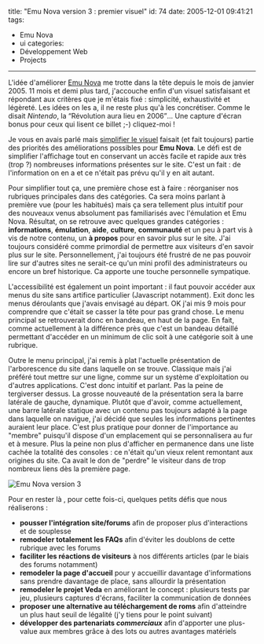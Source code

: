 title: "Emu Nova version 3 : premier visuel"
id: 74
date: 2005-12-01 09:41:21
tags:
- Emu Nova
- ui
categories:
- Développement Web
- Projects
---

L'idée d'améliorer [Emu Nova](http://www.emunova.net/) me trotte dans la tête depuis le mois de janvier 2005\. 11 mois et demi plus tard, j'accouche enfin d'un visuel satisfaisant et répondant aux critères que je m'étais fixé : simplicité, exhaustivité et légèreté. Les idées on les a, il ne reste plus qu'à les concrétiser. Comme le disait _Nintendo_, la <q>Révolution aura lieu en 2006</q>...
Une capture d'écran bonus pour ceux qui lisent ce billet ;-) cliquez-moi !

<!--more-->

Je vous en avais parlé mais [simplifier le visuel](https://oncletom.io/2005/03/28/simplifier-le-visuel/) faisait (et fait toujours) partie des priorités des améliorations possibles pour **Emu Nova**. Le défi est de simplifier l'affichage tout en conservant un accès facile et rapide aux très (trop ?) nombreuses informations présentes sur le site. C'est un fait : de l'information on en a et ce n'était pas prévu qu'il y en ait autant.

Pour simplifier tout ça, une première chose est à faire : réorganiser nos rubriques principales dans des catégories. Ca sera moins parlant à  première vue (pour les habitués) mais ça sera tellement plus intuitif pour des nouveaux venus absolument pas familiarisés avec l'émulation et Emu Nova. Résultat, on se retrouve avec quelques grandes catégories : **informations**, **émulation**, **aide**, **culture**, **communauté** et un peu à  part vis à  vis de notre contenu, un **à  propos** pour en savoir plus sur le site. J'ai toujours considéré comme primordial de permettre aux visiteurs d'en savoir plus sur le site. Personnellement, j'ai toujours été frustré de ne pas pouvoir lire sur d'autres sites ne serait-ce qu'un mini profil des administrateurs ou encore un bref historique. Ca apporte une touche personnelle sympatique.

L'accessibilité est également un point important : il faut pouvoir accéder aux menus du site sans artifice particulier (Javascript notamment). Exit donc les menus déroulants que j'avais envisagé au départ. OK j'ai mis 9 mois pour comprendre que c'était se casser la tête pour pas grand chose.
Le menu principal se retrouverait donc en bandeau, en haut de la page. En fait, comme actuellement à  la différence près que c'est un bandeau détaillé permettant d'accéder en un minimum de clic soit à  une catégorie soit à  une rubrique.

Outre le menu principal, j'ai remis à  plat l'actuelle présentation de l'arborescence du site dans laquelle on se trouve. Classique mais j'ai préféré tout mettre sur une ligne, comme sur un système d'exploitation ou d'autres applications. C'est donc intuitif et parlant. Pas la peine de tergiverser dessus.
La grosse nouveauté de la présentation sera la barre latérale de gauche, dynamique. Plutôt que d'avoir, comme actuellement, une barre latérale statique avec un contenu pas toujours adapté à  la page dans laquelle on navigue, j'ai décidé que seules les informations pertinentes auraient leur place. C'est plus pratique pour donner de l'importance au "membre" puisqu'il dispose d'un emplacement qui se personnalisera au fur et à  mesure. Plus la peine non plus d'afficher en permanence dans une liste cachée la totalité des consoles : ce n'était qu'un vieux relent remontant aux origines du site. Ca avait le don de "perdre" le visiteur dans de trop nombreux liens dès la première page.

![Emu Nova version 3](/images/Emu-Nova/emunova3-visuel1.png)

Pour en rester là , pour cette fois-ci, quelques petits défis que nous réaliserons :

*   **pousser l'intégration site/forums** afin de proposer plus d'interactions et de souplesse
*   **remodeler totalement les FAQs** afin d'éviter les doublons de cette rubrique avec les forums
*   **faciliter les réactions de visiteurs** à  nos différents articles (par le biais des forums notamment)
*   **remodeler la page d'accueil** pour y accueillir davantage d'informations sans prendre davantage de place, sans allourdir la présentation
*   **remodeler le projet Veda** en améliorant le concept : plusieurs tests par jeu, plusieurs captures d'écrans, faciliter la communication de données
*   **proposer une alternative au téléchargement de roms** afin d'atteindre un plus haut seuil de légalité (j'y tiens pour le point suivant)
*   **développer des partenariats _commerciaux_** afin d'apporter une plus-value aux membres grâce à  des lots ou autres avantages matériels